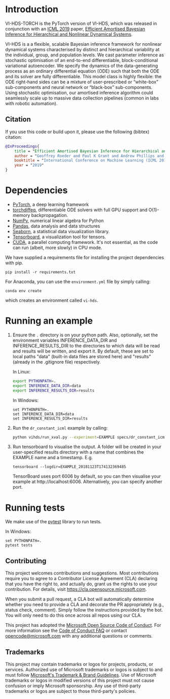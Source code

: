 # Introduction

VI-HDS-TORCH is the PyTorch version of VI-HDS, which was released in conjunction with an [ICML 2019](https://icml.cc) paper, [Efficient Amortised Bayesian Inference for Hierarchical and Nonlinear Dynamical Systems](https://arxiv.org/abs/1905.12090). 

VI-HDS is a a flexible, scalable Bayesian inference framework for nonlinear dynamical systems characterised by distinct and hierarchical variability at the individual, group, and population levels. 
We cast parameter inference as stochastic optimisation of an end-to-end differentiable, block-conditional variational autoencoder. 
We specify the dynamics of the data-generating process as an ordinary differential equation (ODE) such that both the ODE and its solver are fully differentiable. 
This model class is highly flexible: the ODE right-hand sides can be a mixture of user-prescribed or “white-box” sub-components and neural network or “black-box” sub-components. 
Using stochastic optimisation, our amortised inference algorithm could seamlessly scale up to massive data collection pipelines (common in labs with robotic automation).

## Citation
If you use this code or build upon it, please use the following (bibtex) citation:
```bibtex
@InProceedings{
	title = "Efficient Amortised Bayesian Inference for Hierarchical and Nonlinear Dynamical Systems",
	author = "Geoffrey Roeder and Paul K Grant and Andrew Phillips and Neil Dalchau and Edwards Meeds",
	booktitle = "International Conference on Machine Learning (ICML 2019)",
	year = "2019"
}
```

# Dependencies
- [PyTorch](https://www.pytorch.org/), a deep learning framework
- [torchdiffeq](https://github.com/rtqichen/torchdiffeq), differentiable ODE solvers with full GPU support and O(1)-memory backpropagation.
- [NumPy](http://www.numpy.org/), numerical linear algebra for Python
- [Pandas](https://pandas.pydata.org/), data analysis and data structures
- [Seaborn](https://seaborn.pydata.org/index.html), a statistical data visualization library. 
- [Tensorboard](https://www.tensorflow.org/tensorboard/), a visualization tool for tensors.
- [CUDA](https://developer.nvidia.com/cuda-zone), a parallel computing  framework. It's not essential, as the code can run (albeit, more slowly) in CPU mode.

We have supplied a requirements file for installing the project dependencies with pip. 
    
    pip install -r requirements.txt

For Anaconda, you can use the `environment.yml` file by simply calling:
    
    conda env create

which creates an environment called `vi-hds`.


# Running an example

1. Ensure the `.` directory is on your python path. Also, optionally, set the environment variables INFERENCE_DATA_DIR and INFERENCE_RESULTS_DIR to the directories to which data will be read and results will be written, and export it. By default, these are set to local paths "data" (built-in data files are stored here) and "results" (already in the .gitignore file) respectively.

    In Linux:
    ```bash
    export PYTHONPATH=.
    export INFERENCE_DATA_DIR=data
    export INFERENCE_RESULTS_DIR=results
    ```

    In Windows:
    ```dos
    set PYTHONPATH=.
    set INFERENCE_DATA_DIR=data
    set INFERENCE_RESULTS_DIR=results
    ```

2. Run the `dr_constant_icml` example by calling: 

    ```bash
    python vihds/run_xval.py --experiment=EXAMPLE specs/dr_constant_icml.yaml 
    ```

3. Run tensorboard to visualise the output. A folder will be created in your user-specified results directory with a name that combines the EXAMPLE name and a timestamp. E.g.

    `tensorboard --logdir=EXAMPLE_20181123T174132369485`

    TensorBoard uses port 6006 by default, so you can then visualise your example at http://localhost:6006. Alternatively, you can specify another port.

# Running tests

We make use of the [pytest](https://pytest.org/) library to run tests. 
    
In Windows:
```dos
set PYTHONPATH=.
pytest tests
```

## Contributing

This project welcomes contributions and suggestions.  Most contributions require you to agree to a
Contributor License Agreement (CLA) declaring that you have the right to, and actually do, grant us
the rights to use your contribution. For details, visit https://cla.opensource.microsoft.com.

When you submit a pull request, a CLA bot will automatically determine whether you need to provide
a CLA and decorate the PR appropriately (e.g., status check, comment). Simply follow the instructions
provided by the bot. You will only need to do this once across all repos using our CLA.

This project has adopted the [Microsoft Open Source Code of Conduct](https://opensource.microsoft.com/codeofconduct/).
For more information see the [Code of Conduct FAQ](https://opensource.microsoft.com/codeofconduct/faq/) or
contact [opencode@microsoft.com](mailto:opencode@microsoft.com) with any additional questions or comments.

## Trademarks

This project may contain trademarks or logos for projects, products, or services. Authorized use of Microsoft 
trademarks or logos is subject to and must follow 
[Microsoft's Trademark & Brand Guidelines](https://www.microsoft.com/en-us/legal/intellectualproperty/trademarks/usage/general).
Use of Microsoft trademarks or logos in modified versions of this project must not cause confusion or imply Microsoft sponsorship.
Any use of third-party trademarks or logos are subject to those third-party's policies.
